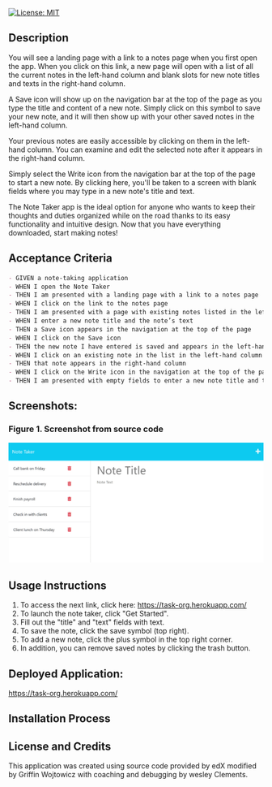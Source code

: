 [![License: MIT](https://img.shields.io/badge/License-MIT-yellow.svg)](https://opensource.org/licenses/MIT)
  
## Description

You will see a landing page with a link to a notes page when you first open the app. When you click on this link, a new page will open with a list of all the current notes in the left-hand column and blank slots for new note titles and texts in the right-hand column.

A Save icon will show up on the navigation bar at the top of the page as you type the title and content of a new note. Simply click on this symbol to save your new note, and it will then show up with your other saved notes in the left-hand column.

Your previous notes are easily accessible by clicking on them in the left-hand column. You can examine and edit the selected note after it appears in the right-hand column.

Simply select the Write icon from the navigation bar at the top of the page to start a new note. By clicking here, you'll be taken to a screen with blank fields where you may type in a new note's title and text.

The Note Taker app is the ideal option for anyone who wants to keep their thoughts and duties organized while on the road thanks to its easy functionality and intuitive design. Now that you have everything downloaded, start making notes!

## Acceptance Criteria
```md
- GIVEN a note-taking application
- WHEN I open the Note Taker
- THEN I am presented with a landing page with a link to a notes page
- WHEN I click on the link to the notes page
- THEN I am presented with a page with existing notes listed in the left-hand column, plus empty fields to enter a new note title and the note’s text in the right-hand column
- WHEN I enter a new note title and the note’s text
- THEN a Save icon appears in the navigation at the top of the page
- WHEN I click on the Save icon
- THEN the new note I have entered is saved and appears in the left-hand column with the other existing notes
- WHEN I click on an existing note in the list in the left-hand column
- THEN that note appears in the right-hand column
- WHEN I click on the Write icon in the navigation at the top of the page
- THEN I am presented with empty fields to enter a new note title and the note’s text in the right-hand column
```
## Screenshots:
### Figure 1. Screenshot from source code
![Alt text](public/assets/images/11-express-homework-demo-01%20(1).png) 

## Usage Instructions

1. To access the next link, click here: https://task-org.herokuapp.com/
2. To launch the note taker, click "Get Started".
3. Fill out the "title" and "text" fields with text. 
4. To save the note, click the save symbol (top right).
5. To add a new note, click the plus symbol in the top right corner.
6. In addition, you can remove saved notes by clicking the trash button.


## Deployed Application:
https://task-org.herokuapp.com/

## Installation Process


## License and Credits
This application was created using source code provided by edX modified by Griffin Wojtowicz with coaching and debugging by wesley Clements.